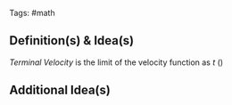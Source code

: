 Tags: #math 
## Definition(s) & Idea(s)
*Terminal Velocity* is the limit of the velocity function as $t$ ()
## Additional Idea(s)


